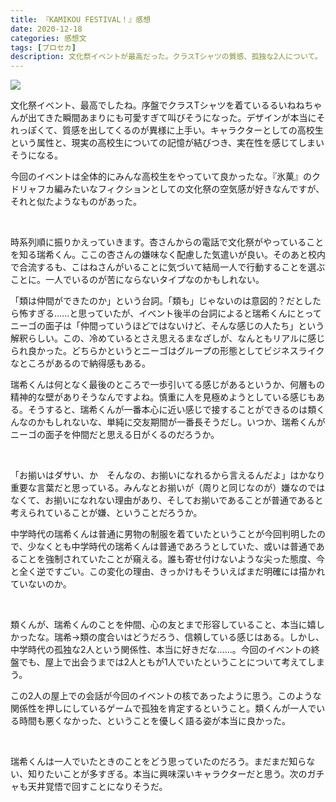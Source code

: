 ```yaml
---
title: 『KAMIKOU FESTIVAL！』感想
date: 2020-12-18
categories: 感想文
tags: [プロセカ]
description: 文化祭イベントが最高だった。クラスTシャツの質感、孤独な2人について。
---
```


![](https://pbs.twimg.com/media/Eo2tlGrU8AAp09Q?format=jpg&name=small)

文化祭イベント、最高でしたね。序盤でクラスTシャツを着ているるいねねちゃんが出てきた瞬間あまりにも可愛すぎて叫びそうになった。デザインが本当にそれっぽくて、質感を出してくるのが異様に上手い。キャラクターとしての高校生という属性と、現実の高校生についての記憶が結びつき、実在性を感じてしまいそうになる。

今回のイベントは全体的にみんな高校生をやっていて良かったな。『氷菓』のクドリャフカ編みたいなフィクションとしての文化祭の空気感が好きなんですが、それと似たようなものがあった。

<br>

時系列順に振りかえっていきます。杏さんからの電話で文化祭がやっていることを知る瑞希くん。ここの杏さんの嫌味なく配慮した気遣いが良い。そのあと校内で合流するも、こはねさんがいることに気づいて結局一人で行動することを選ぶことに。一人でいるのが苦にならないタイプなのかもしれない。

「類は仲間ができたのか」という台詞。「類も」じゃないのは意図的？だとしたら怖すぎる......と思っていたが、イベント後半の台詞によると瑞希くんにとってニーゴの面子は「仲間っていうほどではないけど、そんな感じの人たち」という解釈らしい。この、冷めているとさえ思えるまなざしが、なんともリアルに感じられ良かった。どちらかというとニーゴはグループの形態としてビジネスライクなところがあるので納得感もある。

瑞希くんは何となく最後のところで一歩引いてる感じがあるというか、何層もの精神的な壁がありそうなんですよね。慎重に人を見極めようとしている感じもある。そうすると、瑞希くんが一番本心に近い感じで接することができるのは類くんなのかもしれないな、単純に交友期間が一番長そうだし。いつか、瑞希くんがニーゴの面子を仲間だと思える日がくるのだろうか。

<br>

「お揃いはダサい、か　そんなの、お揃いになれるから言えるんだよ」はかなり重要な言葉だと思っている。みんなとお揃いが（周りと同じなのが）嫌なのではなくて、お揃いになれない理由があり、そしてお揃いであることが普通であると考えられていることが嫌、ということだろうか。

中学時代の瑞希くんは普通に男物の制服を着ていたということが今回判明したので、少なくとも中学時代の瑞希くんは普通であろうとしていた、或いは普通であることを強制されていたことが窺える。誰も寄せ付けないような尖った態度、今と全く逆ですごい。この変化の理由、きっかけもそういえばまだ明確には描かれていないのか。

<br>

類くんが、瑞希くんのことを仲間、心の友とまで形容していること、本当に嬉しかったな。瑞希→類の度合いはどうだろう、信頼している感じはある。しかし、中学時代の孤独な2人という関係性、本当に好きだな......。今回のイベントの終盤でも、屋上で出会うまでは2人ともが1人でいたということについて考えてしまう。

この2人の屋上での会話が今回のイベントの核であったように思う。このような関係性を押しにしているゲームで孤独を肯定するということ。類くんが一人でいる時間も悪くなかった、ということを優しく語る姿が本当に良かった。

<br>

瑞希くんは一人でいたときのことをどう思っていたのだろう。まだまだ知らない、知りたいことが多すぎる。本当に興味深いキャラクターだと思う。次のガチャも天井覚悟で回すことになりそうだ。